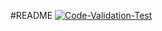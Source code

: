 #README
[![Code-Validation-Test](https://github.com/BryanVoo/BIEV/actions/workflows/main.yml/badge.svg)](https://github.com/BryanVoo/BIEV/actions/workflows/main.yml)
